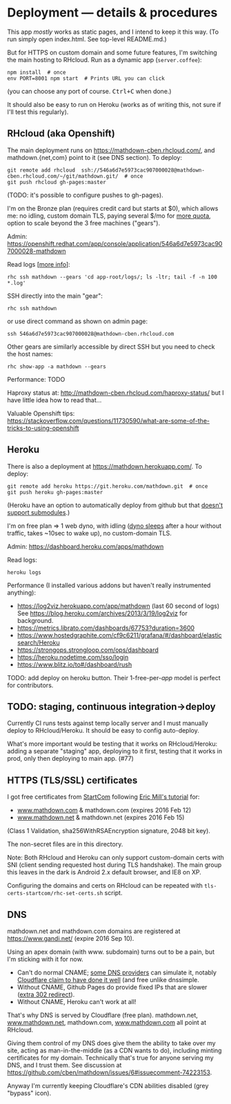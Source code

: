 # Deployment — details & procedures

This app *mostly* works as static pages, and I intend to keep it this way.
(To run simply open index.html.  See top-level README.md.)

But for HTTPS on custom domain and some future features, I'm switching the main hosting to RHcloud.
Run as a dynamic app (`server.coffee`):

    npm install  # once
    env PORT=8001 npm start  # Prints URL you can click

(you can choose any port of course.  <kbd>Ctrl+C</kbd> when done.)

It should also be easy to run on Heroku (works as of writing this, not sure if I'll test this regularly).

## RHcloud (aka Openshift)

The main deployment runs on https://mathdown-cben.rhcloud.com/, and mathdown.{net,com} point to it (see DNS section).  To deploy:

    git remote add rhcloud	ssh://546a6d7e5973cac907000028@mathdown-cben.rhcloud.com/~/git/mathdown.git/  # once
    git push rhcloud gh-pages:master

(TODO: it's possible to configure pushes to gh-pages).

I'm on the Bronze plan (requires credit card but starts at $0), which allows me: no idling, custom domain TLS, paying several $/mo for [more quota][], option to scale beyond the 3 free machines ("gears").

[more quota]: https://github.com/cben/mathdown/issues/73

Admin: https://openshift.redhat.com/app/console/application/546a6d7e5973cac907000028-mathdown

Read logs [[more info](https://developers.openshift.com/en/managing-log-files.html)]:

    rhc ssh mathdown --gears 'cd app-root/logs/; ls -ltr; tail -f -n 100 *.log'

SSH directly into the main "gear":

    rhc ssh mathdown

or use direct command as shown on admin page:

    ssh 546a6d7e5973cac907000028@mathdown-cben.rhcloud.com

Other gears are similarly accessible by direct SSH but you need to check the host names:

    rhc show-app -a mathdown --gears

Performance: TODO

Haproxy status at: http://mathdown-cben.rhcloud.com/haproxy-status/ but I have little idea how to read that...

Valuable Openshift tips: https://stackoverflow.com/questions/11730590/what-are-some-of-the-tricks-to-using-openshift

## Heroku

There is also a deployment at https://mathdown.herokuapp.com/.  To deploy:

    git remote add heroku https://git.heroku.com/mathdown.git  # once
    git push heroku gh-pages:master

(Heroku have an option to automatically deploy from github but that [doesn't support submodules](https://github.com/cben/mathdown/issues/57#issuecomment-74395026).)

I'm on free plan => 1 web dyno, with idling ([dyno sleeps][] after a hour without traffic, takes ~10sec to wake up), no custom-domain TLS.

[dyno sleeps]: https://blog.heroku.com/archives/2013/6/20/app_sleeping_on_heroku

Admin: https://dashboard.heroku.com/apps/mathdown

Read logs:

    heroku logs

Performance (I installed various addons but haven't really instrumented anything):

- https://log2viz.herokuapp.com/app/mathdown (last 60 second of logs)
  See https://blog.heroku.com/archives/2013/3/19/log2viz for background.
- https://metrics.librato.com/dashboards/67753?duration=3600
- https://www.hostedgraphite.com/cf9c6211/grafana/#/dashboard/elasticsearch/Heroku
- https://strongops.strongloop.com/ops/dashboard
- https://heroku.nodetime.com/sso/login
- https://www.blitz.io/to#/dashboard/rush

TODO: add deploy on heroku button.  Their 1-free-per-*app* model is perfect for contributors.

## TODO: staging, continuous integration->deploy

Currently CI runs tests against temp locally server and I must manually deploy to RHcloud/Heroku.
It should be easy to config auto-deploy.

What's more important would be testing that it works on RHcloud/Heroku: adding a separate "staging" app, deploying to it first, testing that it works in prod, only then deploying to main app. (#77)

## HTTPS (TLS/SSL) certificates

I got free certificates from [StartCom][] following [Eric Mill's tutorial][] for:

- www.mathdown.com & mathdown.com (expires 2016 Feb 12)
- www.mathdown.net & mathdown.net (expires 2016 Feb 15)

(Class 1 Validation, sha256WithRSAEncryption signature, 2048 bit key).

The non-secret files are in this directory.

Note: Both RHcloud and Heroku can only support custom-domain certs with SNI (client sending requested host during TLS handshake).  The main group this leaves in the dark is Android 2.x default browser, and IE8 on XP.

[Eric Mill's tutorial]: https://konklone.com/post/switch-to-https-now-for-free
[StartCom]: https://StartSSL.com

Configuring the domains and certs on RHcloud can be repeated with `tls-certs-startcom/rhc-set-certs.sh` script.

## DNS

mathdown.net and mathdown.com domains are registered at https://www.gandi.net/ (expire 2016 Sep 10).

Using an apex domain (with www. subdomain) turns out to be a pain, but I'm sticking with it for now.

  - Can't do normal CNAME; [some DNS providers][] can simulate it, notably [Cloudflare claim to have done it well][] (and free unlike dnssimple.
  - Without CNAME, Github Pages do provide fixed IPs that are slower ([extra 302 redirect][]).
  - Without CNAME, Heroku can't work at all!

That's why DNS is served by Cloudflare (free plan).
mathdown.net, www.mathdown.net, mathdown.com, www.mathdown.com all point at RHcloud.

Giving them control of my DNS does give them the ability to take over my site, acting as man-in-the-middle (as a CDN wants to do), including minting certificates for my domain.
Technically that's true for anyone serving my DNS, and I trust them.  See discussion at https://github.com/cben/mathdown/issues/6#issuecomment-74223153.

Anyway I'm currently keeping Cloudflare's CDN abilities disabled (grey "bypass" icon).

[some DNS providers]: https://devcenter.heroku.com/articles/custom-domains#root-domain
[Cloudflare claim to have done it well]: https://blog.cloudflare.com/introducing-cname-flattening-rfc-compliant-cnames-at-a-domains-root/
[extra 302 redirect]: https://news.ycombinator.com/item?id=7738293
